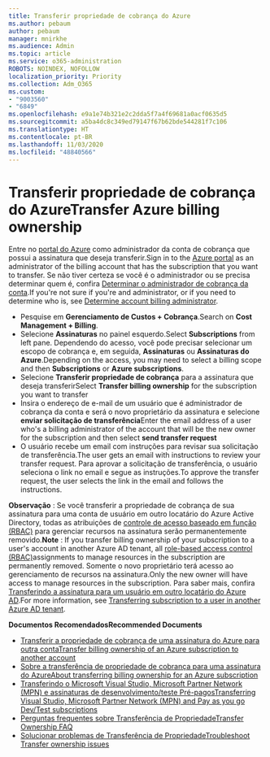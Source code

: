 ```yaml
---
title: Transferir propriedade de cobrança do Azure
ms.author: pebaum
author: pebaum
manager: mnirkhe
ms.audience: Admin
ms.topic: article
ms.service: o365-administration
ROBOTS: NOINDEX, NOFOLLOW
localization_priority: Priority
ms.collection: Adm_O365
ms.custom:
- "9003560"
- "6849"
ms.openlocfilehash: e9a1e74b321e2c2dda5f7a4f69681a0acf0635d5
ms.sourcegitcommit: a5ba4dc8c349ed79147f67b62bde544281f7c106
ms.translationtype: HT
ms.contentlocale: pt-BR
ms.lasthandoff: 11/03/2020
ms.locfileid: "48840566"
---
```

# <a name="transfer-azure-billing-ownership"></a><span data-ttu-id="13067-102">Transferir propriedade de cobrança do Azure</span><span class="sxs-lookup"><span data-stu-id="13067-102">Transfer Azure billing ownership</span></span>

<span data-ttu-id="13067-103">Entre no [portal do Azure](https://portal.azure.com/) como administrador da conta de cobrança que possui a assinatura que deseja transferir.</span><span class="sxs-lookup"><span data-stu-id="13067-103">Sign in to the [Azure portal](https://portal.azure.com/) as an administrator of the billing account that has the subscription that you want to transfer.</span></span> <span data-ttu-id="13067-104">Se não tiver certeza se você é o administrador ou se precisa determinar quem é, confira [Determinar o administrador de cobrança da conta](https://docs.microsoft.com/azure/cost-management-billing/understand/subscription-transfer#whoisaa).</span><span class="sxs-lookup"><span data-stu-id="13067-104">If you're not sure if you're and administrator, or if you need to determine who is, see [Determine account billing administrator](https://docs.microsoft.com/azure/cost-management-billing/understand/subscription-transfer#whoisaa).</span></span>

- <span data-ttu-id="13067-105">Pesquise em **Gerenciamento de Custos + Cobrança**.</span><span class="sxs-lookup"><span data-stu-id="13067-105">Search on **Cost Management + Billing**.</span></span>
- <span data-ttu-id="13067-106">Selecione **Assinaturas** no painel esquerdo.</span><span class="sxs-lookup"><span data-stu-id="13067-106">Select **Subscriptions** from left pane.</span></span> <span data-ttu-id="13067-107">Dependendo do acesso, você pode precisar selecionar um escopo de cobrança e, em seguida, **Assinaturas** ou **Assinaturas do Azure**.</span><span class="sxs-lookup"><span data-stu-id="13067-107">Depending on the access, you may need to select a billing scope and then **Subscriptions** or **Azure subscriptions**.</span></span>
- <span data-ttu-id="13067-108">Selecione **Transferir propriedade de cobrança** para a assinatura que deseja transferir</span><span class="sxs-lookup"><span data-stu-id="13067-108">Select **Transfer billing ownership** for the subscription you want to transfer</span></span>
- <span data-ttu-id="13067-109">Insira o endereço de e-mail de um usuário que é administrador de cobrança da conta e será o novo proprietário da assinatura e selecione **enviar solicitação de transferência**</span><span class="sxs-lookup"><span data-stu-id="13067-109">Enter the email address of a user who's a billing administrator of the account that will be the new owner for the subscription and then select **send transfer request**</span></span>
- <span data-ttu-id="13067-110">O usuário recebe um email com instruções para revisar sua solicitação de transferência.</span><span class="sxs-lookup"><span data-stu-id="13067-110">The user gets an email with instructions to review your transfer request.</span></span> <span data-ttu-id="13067-111">Para aprovar a solicitação de transferência, o usuário seleciona o link no email e segue as instruções.</span><span class="sxs-lookup"><span data-stu-id="13067-111">To approve the transfer request, the user selects the link in the email and follows the instructions.</span></span>

<span data-ttu-id="13067-112">**Observação** : Se você transferir a propriedade de cobrança de sua assinatura para uma conta de usuário em outro locatário do Azure Active Directory, todas as atribuições de [controle de acesso baseado em função (RBAC)](https://docs.microsoft.com/azure/role-based-access-control/overview?WT.mc_id=Portal-Microsoft_Azure_Support) para gerenciar recursos na assinatura serão permanentemente removido.</span><span class="sxs-lookup"><span data-stu-id="13067-112">**Note** : If you transfer billing ownership of your subscription to a user's account in another Azure AD tenant, all [role-based access control (RBAC)](https://docs.microsoft.com/azure/role-based-access-control/overview?WT.mc_id=Portal-Microsoft_Azure_Support)assignments to manage resources in the subscription are permanently removed.</span></span> <span data-ttu-id="13067-113">Somente o novo proprietário terá acesso ao gerenciamento de recursos na assinatura.</span><span class="sxs-lookup"><span data-stu-id="13067-113">Only the new owner will have access to manage resources in the subscription.</span></span> <span data-ttu-id="13067-114">Para saber mais, confira [Transferindo a assinatura para um usuário em outro locatário do Azure AD](https://docs.microsoft.com/azure/active-directory/managed-identities-azure-resources/known-issues?WT.mc_id=Portal-Microsoft_Azure_Support).</span><span class="sxs-lookup"><span data-stu-id="13067-114">For more information, see [Transferring subscription to a user in another Azure AD tenant](https://docs.microsoft.com/azure/active-directory/managed-identities-azure-resources/known-issues?WT.mc_id=Portal-Microsoft_Azure_Support).</span></span>

<span data-ttu-id="13067-115">**Documentos Recomendados**</span><span class="sxs-lookup"><span data-stu-id="13067-115">**Recommended Documents**</span></span>

- [<span data-ttu-id="13067-116">Transferir a propriedade de cobrança de uma assinatura do Azure para outra conta</span><span class="sxs-lookup"><span data-stu-id="13067-116">Transfer billing ownership of an Azure subscription to another account</span></span>](https://docs.microsoft.com/azure/cost-management-billing/manage/billing-subscription-transfer)
- [<span data-ttu-id="13067-117">Sobre a transferência de propriedade de cobrança para uma assinatura do Azure</span><span class="sxs-lookup"><span data-stu-id="13067-117">About transferring billing ownership for an Azure subscription</span></span>](https://docs.microsoft.com//azure/cost-management-billing/understand/subscription-transfer)
- [<span data-ttu-id="13067-118">Transferindo o Microsoft Visual Studio, Microsoft Partner Network (MPN) e assinaturas de desenvolvimento/teste Pré-pagos</span><span class="sxs-lookup"><span data-stu-id="13067-118">Transferring Visual Studio, Microsoft Partner Network (MPN) and Pay as you go Dev/Test subscriptions</span></span>](https://docs.microsoft.com/azure/billing/billing-subscription-transfer?WT.mc_id=Portal-Microsoft_Azure_Support#transferring-visual-studio-microsoft-partner-network-mpn-and-pay-as-you-go-devtest-subscriptions)
- [<span data-ttu-id="13067-119">Perguntas frequentes sobre Transferência de Propriedade</span><span class="sxs-lookup"><span data-stu-id="13067-119">Transfer Ownership FAQ</span></span>](https://docs.microsoft.com/azure/billing/billing-subscription-transfer?WT.mc_id=Portal-Microsoft_Azure_Support#frequently-asked-questions-faq-for-senders)
- [<span data-ttu-id="13067-120">Solucionar problemas de Transferência de Propriedade</span><span class="sxs-lookup"><span data-stu-id="13067-120">Troubleshoot Transfer ownership issues</span></span>](https://docs.microsoft.com/azure/billing/billing-subscription-transfer?WT.mc_id=Portal-Microsoft_Azure_Support#troubleshooting)
